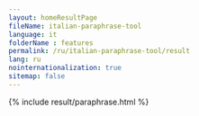 ```yaml
---
layout: homeResultPage
fileName: italian-paraphrase-tool
language: it
folderName : features
permalink: /ru/italian-paraphrase-tool/result
lang: ru
nointernationalization: true
sitemap: false
---
```

{% include result/paraphrase.html %}

<script src="/js/result/paraprashing.js" data-foldername="{{page.folderName}}" data-lang="{{page.lang}}"></script>